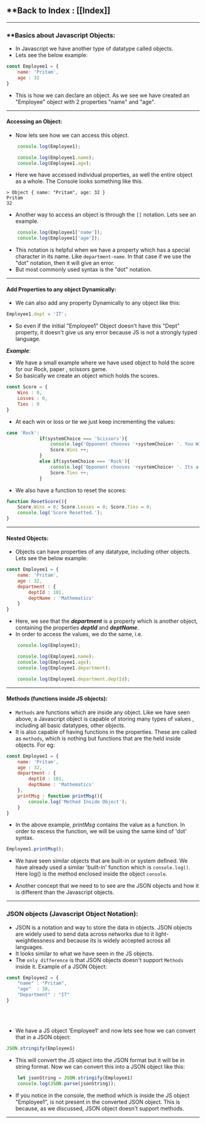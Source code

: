 
## **Back to Index : [[Index]]

---

### **Basics about Javascript Objects:

- In Javascript we have another type of datatype called objects.
- Lets see the below example:
```js
const Employee1 = {
    name: 'Pritam',
    age : 32
}
```

- This is how we can declare an object. As we see we have created an "Employee" object with 2 properties "name" and "age".

---

#### Accessing an Object:

- Now lets see how we can access this object.

```js
	console.log(Employee1);

    console.log(Employee1.name);
    console.log(Employee1.age);
```

- Here we have accessed individual properties, as well the entire object as a whole. The Console looks something like this.
```console
> Object { name: "Pritam", age: 32 }
Pritam
32
```

- Another way to access an object is through the `[]` notation. Lets see an example.
```js
    console.log(Employee1['name']);
    console.log(Employee1['age']);
```

- This notation is helpful when we have a property which has a special character in its name. Like `department-name`. In that case if we use the "dot" notation, then it will give an error. 
- But most commonly used syntax is the "dot" notation.

---

#### Add Properties to any object Dynamically:

- We can also add any property Dynamically to any object like this:
```js
Employee1.dept = 'IT';
```

- So even if the initial "Employee1" Object doesn't have this "Dept" property, it doesn't give us any error because JS is not a strongly typed language.

***Example***:

- We have a small example where we have used object to hold the score for our Rock, paper , scissors game.
- So basically we create an object which holds the scores.
```js
const Score = {
    Wins : 0,
    Losses : 0,
    Ties : 0
}
```

- At each win or loss or tie we just keep incrementing the values:
```js
case 'Rock':
            if(systemChoice === 'Scissors'){
                console.log('Opponent chooses '+systemChoice+ '. You Win !!!!');
                Score.Wins ++;
            }
            else if(systemChoice === 'Rock'){
                console.log('Opponent chooses '+systemChoice+ '. Its a Draw !!!!');
                Score.Ties ++;
            }
```

- We also have a function to reset the scores:
```js
function ResetScore(){
    Score.Wins = 0; Score.Losses = 0; Score.Ties = 0;
    console.log('Score Resetted.');
}
```

---

#### Nested Objects:

- Objects can have properties of any datatype, including other objects. Lets see the below example:
```js
const Employee1 = {
    name: 'Pritam',
    age : 32,
    department : {
        deptId : 101,
        deptName : 'Mathematics'
    }
}
```


- Here, we see that the ***department*** is a property which is another object, containing the properties ***deptId*** and ***deptName***.
- In order to access the values, we do the same, i.e. 
```js
	console.log(Employee1);

    console.log(Employee1.name);
    console.log(Employee1.age);
    console.log(Employee1.department);

    console.log(Employee1.department.deptId);
```


---

#### Methods (functions inside JS objects):

- `Methods` are functions which are inside any object. Like we have seen above, a Javascript object is capable of storing many types of values , including all basic datatypes, other objects.
- It is also capable of having functions in the properties. These are called as `methods`, which is nothing but functions that are the held inside objects. For eg:

```js
const Employee1 = {
    name: 'Pritam',
    age : 32,
    department : {
        deptId : 101,
        deptName : 'Mathematics'
    },
    printMsg : function printMsg(){
        console.log('Method Inside Object');
    }
}
```

- In the above example, _printMsg_ contains the value as a function. In order to excess the function, we will be using the same kind of 'dot' syntax.
```js
Employee1.printMsg();
```

- We have seen similar objects that are built-in or system defined. We have already used a similar 'built-in' function which is `console.log()`. Here log() is the method enclosed inside the object `console`.

- Another concept that we need to to see are the JSON objects and how it is different than the Javascript objects.

---

### **JSON objects (Javascript Object Notation)**:

- JSON is a notation and way to store the data in objects. JSON objects are widely used to send data across networks due to it light-weightlessness and because its is widely accepted across all languages.
- It looks similar to what we have seen in the JS objects.
- The `only difference` is that JSON objects doesn't  support `Methods` inside it. Example of a JSON Object:
```js
const Employee2 = {
    "name" : "Pritam",
    "age"  : 30,
    "Department" : "IT"
}
```

</br></br>
- We have a JS object 'Employee1' and now lets see how we can convert that in a JSON object:
```js
JSON.stringify(Employee1)
```

- This will convert the JS object into the JSON format but it will be in string format. Now we can convert this into a JSON object like this:
```js
	let jsonString = JSON.stringify(Employee1)
    console.log(JSON.parse(jsonString));
```

- If you notice in the console, the method which is inside the JS object "Employee1", is not present in the converted JSON object. This is because, as we discussed, JSON object doesn't support methods.

---

